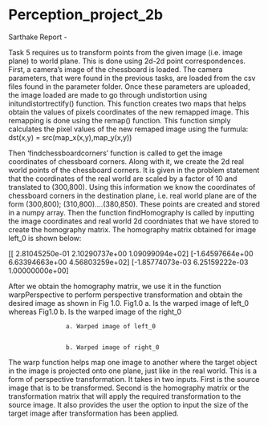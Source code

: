 # Perception_project_2b
Sarthake Report - 

Task 5 requires us to transform points from the given image (i.e. image plane) to world plane. 
This is done using 2d-2d point correspondences. First, a camera’s image of the chessboard is loaded. The camera parameters, that were found in the previous tasks, are loaded from the csv files found in the parameter folder. Once these parameters are uploaded, the image loaded are made to go through undistortion using initundistortrectify() function. This function creates two maps that helps obtain the values of pixels coordinates of the new remapped image. This remapping is done using the remap() function. This function simply calculates the pixel values of the new remaped image using the furmula: 
dst(x,y) = src(map_x(x,y),map_y(x,y))

Then ‘findchessboardcorners’ function is called to get the image coordinates of chessboard corners. Along with it, we create the 2d real world points of the chessboard corners. It is given in the problem statement that the coordinates of the real world are scaled by a factor of 10 and translated to (300,800). Using this information we know the coordinates of chessboard corners in the destination plane, i.e. real world plane are of the form (300,800); (310,800)....(380,850). These points are created and stored in a numpy array. 
Then the function findHomography is called by inputting the image coordinates and real world 2d coordniates that we have stored to create the homography matrix. The homography matrix obtained for image left_0 is shown below:

[[ 2.81045250e-01  2.10290737e+00  1.09099094e+02]
 [-1.64597664e+00  6.63394663e+00  4.56803259e+02]
 [-1.85774073e-03  6.25159222e-03  1.00000000e+00]

After we obtain the homography matrix, we use it in the function warpPerspective to perform perspective transformation and obtain the desired image as shown in Fig 1.0. Fig1.0 a. Is the warped image of left_0 whereas Fig1.0 b. Is the warped image of the right_0





					a. Warped image of left_0


					b. Warped image of right_0

The warp function helps map one image to another where the target object in the image is projected onto one plane, just like in the real world. This is a form of perspective transformation. It takes in two inputs. First is the source image that is to be transformed. Second is the homography matrix or the transformation matrix that will apply the required transformation to the source image. It also provides the user the option to input the size of the target image after transformation has been applied. 
